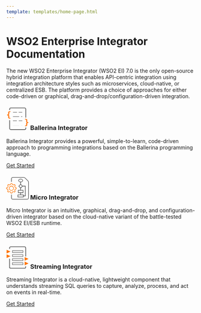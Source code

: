 ```yaml
---
template: templates/home-page.html
---
```


# WSO2 Enterprise Integrator Documentation

The new WSO2 Enterprise Integrator (WSO2 EI) 7.0 is the only open-source hybrid integration platform that enables API-centric integration using integration architecture styles such as microservices, cloud-native, or centralized ESB. The platform provides a choice of approaches for either code-driven or graphical, drag-and-drop/configuration-driven integration.

<!--
 Adding temporary urls for navigation
-->
<div class="integratorDescription">
    <h3 class="home-title">
        <svg xmlns="http://www.w3.org/2000/svg" viewBox="0 0 58.6 58.5" style="width: 60px;">
            <path fill="#FF7300" d="M5 25.7l.1-3.8c0-.8-.6-1.6-3-1.6v-2c2.4 0 3-.8 3-1.6L5 13C5 10.6 6.2 9.8 9 9.8h1.7v1.8h-.9c-1.8 0-2.2.3-2.2 1.5v3.6c0 1.7-.5 2.3-2.1 2.6 1.6.3 2.2 1 2.2 2.6l-.1 3.6c0 1.3.4 1.6 2.2 1.6h1v1.7H9c-2.8 0-4-.8-4-3.1zM48.7 46.8h1c1.7 0 2.1-.3 2.1-1.6v-3.6c0-1.6.6-2.3 2.2-2.5V39c-1.6-.3-2.2-1-2.2-2.6v-3.6c0-1.2-.4-1.5-2.2-1.5h-.9v-1.7h1.7c2.8 0 4.1.7 4.1 3l-.2 3.9c0 .7.6 1.5 3 1.6V40c-2.4 0-3 .8-3 1.6l.2 3.8c0 2.3-1.3 3.1-4.1 3.1h-1.7v-1.7z"></path><g fill="none" stroke="#434343" stroke-miterlimit="10"><path d="M17.5 12.3h10.4M32.2 12.3h9.3"></path></g><g fill="none" stroke="#434343" stroke-miterlimit="10"><path d="M41.7 23.4h-3.3M33.5 23.4H17.3"></path></g><g fill="none" stroke="#434343" stroke-miterlimit="10"><path d="M17.3 34.4h10.3M32.4 34.4h9.3"></path></g><path fill="none" stroke="#434343" stroke-width="1.5" stroke-miterlimit="10" d="M50.7 52.1v2.7c0 1.5-1.4 2.7-3 2.7h-36a3 3 0 0 1-3-3V32.9M8.7 6.5V3.7c0-1.5 1.4-2.7 3-2.7h36a3 3 0 0 1 3 3v22.1"></path><g fill="none" stroke="#eee" stroke-miterlimit="10"><path d="M41.7 47h-3.3M33.5 47H17.3"></path></g>
        </svg>
        Ballerina Integrator</h3>
    <p>Ballerina Integrator provides a powerful, simple-to-learn, code-driven approach to programming integrations based on the Ballerina programming language.</p>
    <a href="../ballerina-integrator/get-started/introduction">Get Started</a>
</div>
<div class="integratorDescription">
    <h3 class="home-title">
    <svg xmlns="http://www.w3.org/2000/svg" viewBox="0 0 45 44.9" style="width: 60px;">
         <path fill="#FF7300" d="M10.2 13h.7l.8 2 .1.4h.5l1.3.6.4.2.4-.1 2-.8.8 1-.7 1.8-.2.4.2.5.6 1.3.1.4.4.2 1.9.8a9.2 9.2 0 010 1.3l-1.9.8-.4.1-.1.5a7 7 0 01-.6 1.3l-.2.4.2.4.7 2-.9.8-1.9-.7-.4-.2-.4.2-1.3.6-.5.1-.1.4-.8 1.9a9.2 9.2 0 01-1.3 0l-.8-1.9-.2-.4-.4-.1a7 7 0 01-1.3-.6l-.5-.2-.4.2-1.9.7-.9-.9.8-1.9.1-.4-.2-.4-.5-1.3-.2-.5-.4-.1L1 23a9.2 9.2 0 010-1.3l1.8-.8.4-.2.2-.4.5-1.3.2-.5-.1-.4-.8-1.9 1-.9 1.8.8.4.1.5-.2 1.3-.5.4-.1.2-.5.8-1.8h.6m0-1H9l-1 2.4a8 8 0 00-1.5.6l-2.4-1c-.8.6-1.4 1.2-2 2l1 2.4a8 8 0 00-.6 1.5L0 21a10.3 10.3 0 000 2.7l2.4 1 .6 1.5-1 2.4c.6.7 1.2 1.3 2 1.9l2.4-1c.4.3 1 .5 1.5.6l1 2.4a10.3 10.3 0 002.7 0l1-2.4a8 8 0 001.5-.6l2.4 1c.7-.6 1.3-1.2 1.9-2l-1-2.3.6-1.5 2.4-1a10.3 10.3 0 000-2.7L18 20a8 8 0 00-.6-1.5l1-2.4c-.6-.8-1.2-1.4-2-2l-2.3 1a8 8 0 00-1.5-.6l-1-2.4h-1.4z"></path><path fill="#FF7300" d="M10.2 18.5a3.8 3.8 0 110 7.7 3.8 3.8 0 010-7.7m0-1a4.8 4.8 0 100 9.7 4.8 4.8 0 000-9.7z"></path><path fill="none" stroke="#434343" stroke-miterlimit="10" d="M10.3 9.3v-6c0-1.5 1.3-2.8 2.9-2.8h21.5c1 0 2 .4 2.7 1.1l6 6a4 4 0 011.1 2.8v31a3 3 0 01-3 3H13.2a2.8 2.8 0 01-2.8-2.8V35"></path><ellipse fill="none" stroke="#434343" stroke-miterlimit="10" cx="28.7" cy="6.8" rx="4.1" ry="2.9"></ellipse><path fill="none" stroke="#434343" stroke-miterlimit="10" d="M28.7 9.6v4.7M23.2 35.5h11v4.4h-11z"></path><path fill="none" stroke="#434343" stroke-miterlimit="10" d="M25 18.1l3.7-3.8 3.8 3.8-3.8 3.8z" stroke-width=".99999"></path><path fill="none" stroke="#434343" stroke-miterlimit="10" d="M23.9 26.4h9.6v4.7h-9.6zM28.7 21.9v4.5M28.7 31v4.5"></path><path fill="none" stroke="#434343" stroke-miterlimit="10" d="M32.6 18H38v19.7h-3.8"></path>
    </svg>
    Micro Integrator
    </h3>
    <p>Micro Integrator is an intuitive, graphical, drag-and-drop, and configuration-driven integrator based on the cloud-native variant of the battle-tested WSO2 EI/ESB runtime.</p>
    <a href="../micro-integrator/overview/introduction">Get Started</a>
</div>
<div class="integratorDescription">
    <h3 class="home-title">
        <svg xmlns="http://www.w3.org/2000/svg" viewBox="0 0 58.6 58.5" style="width: 60px;">
            <path fill="none" stroke="#434343" stroke-width="1.5" stroke-miterlimit="10" d="M50.4 52v2.6c0 1.4-1.3 2.6-3 2.6h-36a3 3 0 0 1-3-3V32.6M8.5 6.7V4c0-1.5 1.3-2.7 3-2.7h36a3 3 0 0 1 3 3v22.1"></path><path fill="none" stroke="#434343" stroke-miterlimit="10" d="M16 47.8v-5h27.3v5zM16 37.2v-4.9h27.3v5zM16 26.7v-5h27.2v5zM16 16.1v-4.9h27.3v5z"></path><path fill="#FF7300" d="M10.8 13.7L.8 9v9.6zM10.8 25.6L.8 21v9.5zM57.8 32.8l-10-4.8v9.6zM57.8 44.7l-10-4.8v9.6z"></path>
        </svg>
        Streaming Integrator</h3>
    <p>Streaming Integrator is a cloud-native, lightweight component that understands streaming SQL queries to capture, analyze, process, and act on events in real-time.</p>
    <a href="../streaming-integrator/overview/overview">Get Started</a>
</div>

